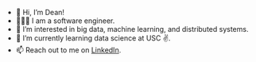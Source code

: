 - 👋 Hi, I’m Dean!
- 👨🏻‍💻 I am a software engineer.
- 👀 I’m interested in big data, machine learning, and distributed systems.
- 🌱 I’m currently learning data science at USC ✌️.
- 📫 Reach out to me on [LinkedIn](https://www.linkedin.com/in/dtruong7/).

<!---
dtruong8/dtruong8 is a ✨ special ✨ repository because its `README.md` (this file) appears on your GitHub profile.
You can click the Preview link to take a look at your changes.
--->
